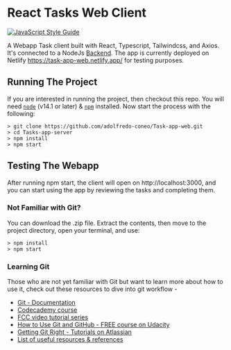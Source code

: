 # React Tasks Web Client
[![JavaScript Style Guide](https://img.shields.io/badge/code_style-standard-brightgreen.svg)](https://standardjs.com)

A Webapp Task client built with React, Typescript, Tailwindcss, and Axios. It's connected to a NodeJs [Backend](https://github.com/adolfredo-coneo/Tasks-app-server). The app is currently deployed on Netlify https://task-app-web.netlify.app/ for testing purposes.

## Running The Project
If you are interested in running the project, then checkout this repo. You will need <code>[node](https://nodejs.org/en/)</code> (v14.1 or later) & <code>[npm](https://www.npmjs.com/)</code> installed. Now start the process with the following:
```
> git clone https://github.com/adolfredo-coneo/Task-app-web.git
> cd Tasks-app-server
> npm install
> npm start
```
## Testing The Webapp
After running npm start, the client will open on http://localhost:3000, and you can start using the app by reviewing the tasks and completing them.

### Not Familiar with Git?
You can download the .zip file. Extract the contents, then move to the project directory, open your terminal, and use:
```
> npm install
> npm start
```

### Learning Git
Those who are not yet familiar with Git but want to learn more about how to use it, check out these resources to dive into git workflow -
- [Git - Documentation](https://git-scm.com/doc)
- [Codecademy course](https://www.codecademy.com/learn/learn-git)
- [FCC video tutorial series](https://www.youtube.com/watch?v=vR-y_2zWrIE&list=PLWKjhJtqVAbkFiqHnNaxpOPhh9tSWMXIF)
- [How to Use Git and GitHub - FREE course on Udacity](https://www.udacity.com/course/how-to-use-git-and-github--ud775#)
- [Getting Git Right - Tutorials on Atlassian](https://www.atlassian.com/git)
- [List of useful resources & references](https://gist.github.com/eashish93/3eca6a90fef1ea6e586b7ec211ff72a5)
